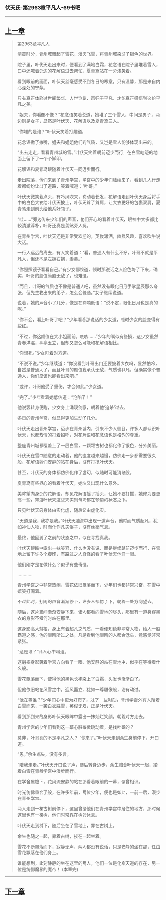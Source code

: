 ### 伏天氏-第2963章平凡人-69书吧

--------
[上一章](./105a780c417ec09d866be0cf619d0fc0.md)
--------


>
>
>
>第2963章平凡人
>
>清晨时分，青州城飘起了雪花，漫天飞雪，将青州城染成了银色的世界。
>
>院子里，叶伏天走出来时，便看到了满地白霜，花念语在院子里堆着雪人，口中还喊着旁边的花解语过去帮忙，夏青鸢站在一旁浅笑着。
>
>看到眼前的画面，叶伏天丝毫感受不到冬日的寒意，只有温馨，那是来自内心深处的宁静。
>
>只有真正体验过世间繁华、人世沧桑，再归于平凡，才能真正感悟到这份平凡之美。
>
>“姐夫，你看像不像？”花念语笑着说道，她堆了三个雪人，中间是男子，两边则是女子，显然是叶伏天、花解语以及夏青鸢三人。
>
>“你堆的是谁？”叶伏天笑着打趣道。
>
>花念语撇了撇嘴，姐夫和姐姐他们的气质，又岂是雪人能够体现出来的。
>
>“出去走走，看看青州城的雪。”叶伏天笑着朝前迈步而行，在白雪皑皑的地面上留下了一个个脚印。
>
>花解语和夏青鸢跟随着叶伏天一同迈步而行。
>
>走出院落，他们来到了青州学宫，学宫中的少年们陆续来了，看到几人行走着都纷纷让出了道路，笑着喊道：“叶哥。”
>
>叶伏天微笑着点头，有冷风吹来，吹动着长发，花解语走到叶伏天身后将手中的白色大衣给叶伏天披上，叶伏天耸了耸肩，让大衣更好的包裹双肩，夏青鸢走到前头给他系好领子。
>
>“哇……”旁边传来少年们的声音，他们开心的看着叶伏天，眼神中大多都比较清澈淳朴，叶哥还真是羡煞旁人啊。
>
>在青州学宫，叶伏天还是非常受欢迎的，英俊潇洒，幽默风趣，喜欢吹牛说大话。
>
>一行人远远的离去，有人笑着道：“看，普通人有什么不好，叶哥不就是平凡人，但还不是左拥右抱，羡慕。”
>
>“你照照镜子看看自己。”有少女鄙视道，顿时那说话之人脸色垮了下来，确实，叶哥的颜值简直无敌了，也难怪。
>
>“而且，叶哥的气质也不像是普通人吧，虽然没有眼化日月手掌星辰那么夸张，但先生教出来的弟子，怎么会普通。”女子继续说道。
>
>说着，她的声音小了几分，像是在喃喃低语：“说不定，眼化日月也是真的呢。”
>
>“你不会，看上叶哥了吧？”少年看着那说话的少女道，顿时少女的脸变得有些红。
>
>“不过，你这颜值在大小姐面前，咳咳……”少年的嘴似有些损，这少女虽然青春洋溢，亭亭玉立，但却又怎么可能和花解语相比。
>
>“你想死。”少女盯着对方道。
>
>“不说不说。”少年继续道：“你没看到叶哥出门还要披着大衣吗，显然怕冷，自然是普通人了，而且叶哥的颜值我承认无敌，气质也非凡，但确实像个普通人，你们应该也能看出来吧。”
>
>“或许，叶哥他受了重伤，才会如此。”少女道。
>
>“完了。”少年看着她低估道：“沦陷了！”
>
>他说罢转身便跑，少女身上涌现剑意，朝着他‘追杀’过去。
>
>冬日的青州学宫，似显得更加生动了几分。
>
>叶伏天走出青州学宫，迈步在青州城内，引来不少人侧目，许多人都认识叶伏天，也都热情的打着招呼，对花解语和花念语也是格外的尊重。
>
>整座青州城都覆盖上了一层白雪，一颗颗古树也都化作了银色，分外美丽。
>
>叶伏天在雪中随意的走动着，他的速度越来越慢，仿佛走一步都需要很久般，花解语她们安静的站在身后，没有打搅叶伏天。
>
>甚至，叶伏天的身体都仿佛化作了虚幻，似随时可能消散般。
>
>夏青鸢有些担心的看着叶伏天，她怕又出现什么意外。
>
>美眸望向身旁的花解语，却见花解语摇了摇头，让她不要打搅，她修为要更高一些，知道叶伏天这些天实则每天都在顿悟的状态之中。
>
>只见叶伏天的身体由实化虚，随后又由虚化实。
>
>“天道是我，我亦是我。”叶伏天脑海中出现一道声音，他时而气质超凡，犹如神仙人物，时而化作凡夫俗子，没有丝毫气息。
>
>最终，他回到了之前的状态之中，似在寻找真我。
>
>叶伏天眼眸中露出一抹笑容，什么也没有说，而是继续朝前迈步而行，在雪地上留下许多个脚印，有路过之人奇怪的看了叶伏天他们一眼。
>
>他们刚才是在做什么？似乎有些奇怪。
>
>…………
>
>青州学宫之中非常热闹，雪花依旧飘落而下，少年们也都非常兴奋，在雪中嬉笑打闹着。
>
>不过此时，打闹的声音渐渐停下，许多人都愣了下，朝着一处方向望去。
>
>随后，这片空间渐渐安静下来，诸人都看向雪地的尽头，那里有一道身穿黑衣的身影不知何时站在那里。
>
>这身影高大魁梧，身上有着超凡之气质，一看便知绝非寻常人物，给人一股霸道之感，他的眼睛所过之处，凡是看到他眼睛的人都会低头，竟感觉非常紧张。
>
>“这是谁？”诸人心中暗道。
>
>这魁梧身影朝着学宫方向看了一眼，他安静的站在雪地中，似乎在等待着什么般。
>
>雪花飘落而下，使得他的黑色长袍染上了白霜，头发也渐渐白了。
>
>但他依旧站在风雪之中，迎风矗立，犹如一尊雕像般，没有动过。
>
>“他在等谁？”少年们心中更为好奇了，过了一些时刻，青州学宫外有人踏着白雪而来，一袭白衣胜雪，英俊无双，正是叶伏天。
>
>看到那到来的身影叶伏天眼眸中露出一抹灿烂笑颜，朝着对方走去。
>
>青州学宫的少年们看到这一幕心脏微微跳动着，是找叶哥的？
>
>莫非，叶哥真的不是平凡之人？
>“你来了。”叶伏天走到余生身前停下，开口道。
>
>“恩。”余生点头，没有多言。
>
>“陪我走走。”叶伏天开口说了声，随后转身迈步，余生陪着叶伏天一起，踏着白雪在青州学宫中漫步而行。
>
>在学舍屋檐下，花风流安静的站在那看着眼前的一幕，似曾相识。
>
>时光仿佛重合了般，在许多年前，两位少年，便也是如此，一前一后，漫步在青州学宫。
>
>两人走到一棵古树前停下，这里曾是他们在青州学宫中居住的地方，那时候这里也有一棵树，他们时常靠在树旁休息。
>
>叶伏天走到树下，随后坐在了雪地上，靠在古树上。
>
>余生也随之一起，靠着古树，挨在一起坐着。
>
>雪花不断飘落而下，寂静无声，两人都没有说话，只是安静的坐在那，任由雪花飘落在他们身上。
>
>谁能想到，此刻静静的坐在这里的两人，他们一位是化身天道的存在，另一位是统御魔界的魔帝！
>(本章完)
>
>

--------
[下一章](./a449ee1632b09adc43a0ec3db8af29d3.md)
--------
